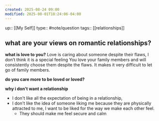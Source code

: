 ```yaml
---
created: 2025-08-24 09:00
modified: 2025-08-01T18:24:06-04:00
---
```

up:: [[My Self]]
type:: #note/question
tags:: [[relationships]]
## what are your views on romantic relationships?

**what is love to you?**
Love is caring about someone despite their flaws, I don’t think it is a special feeling
You love your family members and will consistently choose them despite the flaws. It makes it very difficult to let go of family members.

**do you care more to be loved or loved?**


**why i don't want a relationship**
- I don't like all the expectation of being in a relationship, 
- I don't like the idea of someone liking me because they are physically attracted to me, I want to be liked for the way we make each other feel.
	- They should make me feel secure and calm
